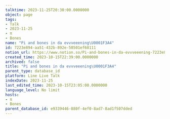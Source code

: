 ```yaml
---
talktime: 2023-11-25T20:30:00.0000000
object: page
tags:
- Talk
- 2023-11-25
- π
- Bones
name: "Pi and bones in da evvveeening\U0001F3A4"
id: 7223e894-aa51-432b-892e-58501ef68111
notion_url: https://www.notion.so/Pi-and-bones-in-da-evvveeening-7223e894aa51432b892e58501ef68111
created_time: 2023-10-15T22:39:00.0000000
archived: false
title: "Pi and bones in da evvveeening\U0001F3A4"
parent_type: database_id
platform: Line Live Talk
indexDate: 2023-11-25
last_edited_time: 2023-10-15T23:05:00.0000000
language_level: No limit
hosts:
- π
- Bones
parent_database_id: e9339446-880f-4ef0-8ad7-8ad1f507dded
---
```



   
   
   
   

   
























